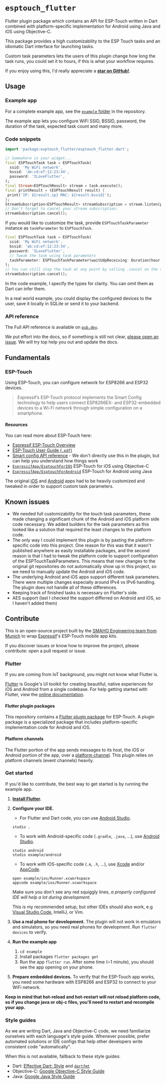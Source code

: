 # `esptouch_flutter`

Flutter plugin package which contains an API for ESP-Touch written in Dart combined with
platform-specific implementation for Android using Java and iOS using Objective-C.

This package provides a high customizability to the ESP Touch tasks and an idiomatic Dart interface for launching tasks.

Custom task parameters lets the users of this plugin change how long the task runs, you could set it to hours, if this is what your workflow requires.

If you enjoy using this, I'd really appreciate a [**star on GitHub!**](https://github.com/smaho-engineering/esptouch_flutter).

## Usage

### Example app

For a complete example app, see the [`example` folder](https://github.com/smaho-engineering/esptouch_flutter/tree/master/example) in the repository.

The example app lets you configure WiFi SSID, BSSID, password, the duration of the task, expected task count and many more.

### Code snippets

```dart
import 'package:esptouch_flutter/esptouch_flutter.dart';

// Somewhere in your widget...
final ESPTouchTask task = ESPTouchTask(
  ssid: 'My WiFi network',
  bssid: 'ab:cd:ef:12:23:34',
  password: 'ILoveFlutter',
);
final Stream<ESPTouchResult> stream = task.execute();
final printResult = (ESPTouchResult result) {
 print('IP: ${result.ip} MAC: ${result.bssid}');
};
StreamSubscription<ESPTouchResult> streamSubscription = stream.listen(printResult);
// Don't forget to cancel your stream subscription:
streamSubscription.cancel();
```

If you would like to customize the task, provide `ESPTouchTaskParameter` instance as `taskParameter` to `ESPTouchTask`.

```dart
final ESPTouchTask task = ESPTouchTask(
  ssid: 'My WiFi network',
  bssid: 'ab:cd:ef:12:23:34',
  password: 'ILoveFlutter',
  // Tweak the task using task parameters
  taskParameter: ESPTouchTaskParameter(waitUdpReceiving: Duration(hour: 12)),
);
// You can still stop the task at any point by calling .cancel on the stream subscription:
streamSubscription.cancel();
```

In the code example, I specify the types for clarity. You can omit them as Dart can infer them.

In a real world example, you could display the configured devices to the user, save it locally in SQLite or send it to your backend. 

### API reference

The Full API reference is available on [`pub.dev`](https://pub.dev/documentation/esptouch_flutter/latest/).

We put effort into the docs, so if something is still not clear,
[please open an issue](https://github.com/smaho-engineering/esptouch_flutter/issues/new).
We will try top help you out and update the docs.

## Fundamentals

### ESP-Touch

Using ESP-Touch, you can configure network for ESP8266 and ESP32 devices.

> Espressif’s ESP-Touch protocol implements the Smart Config technology to help users connect
> ESP8266EX- and ESP32-embedded devices to a Wi-Fi network through simple configuration on a
> smartphone.


#### Resources

You can read more about ESP-Touch here:

* [Espressif ESP-Touch Overview](https://www.espressif.com/en/products/software/esp-touch/overview)
* [ESP-Touch User Guide (`.pdf`)](https://www.espressif.com/sites/default/files/documentation/esp-touch_user_guide_en.pdf)
* [Smart config API reference](https://docs.espressif.com/projects/esp-idf/en/latest/api-reference/network/esp_smartconfig.html) - We don't directly use this in the plugin, but can help you understand how things work
* [`EspressifApp/EsptouchForIOS`](https://github.com/EspressifApp/EsptouchForIOS) ESP-Touch for iOS using Objective-C
* [`EspressifApp/EsptouchForAndroid`](https://github.com/EspressifApp/EsptouchForAndroid) ESP-Touch for Android using Java


The original [iOS](https://github.com/EspressifApp/EsptouchForIOS) and
[Android](https://github.com/EspressifApp/EsptouchForAndroid) apps had to be heavily customized and
tweaked in order to support custom task parameters.

## Known issues

* We needed full customizability for the touch task parameters, these made changing a significant
  chunk of the Android and iOS platform side code necessary.
  We added builders for the task parameters as this looked like a solution that required the least
  changes to the platform code.
* The only way I could implement this plugin is by pasting the platform-specific code into this
  project. One reason for this was that it wasn't published anywhere as easily installable packages,
  and the second reason is that I had to tweak the platform code to support configuration of
  the ESPTouchTaskParameters. This means that new changes to the original git repositories do not
  automatically show up in this project, so we need to manually update the Android and iOS code.
* The underlying Android and iOS apps support different task parameters. There were multiple
  changes especially around IPv4 vs IPv6 handling. The plugin does not handle all of these
  differences.
* Keeping track of finished tasks is necessary on Flutter's side.
* AES support (last I checked the support differred on Android and iOS, so I haven't added them)

## Contribute

This is an open-source project built by the [SMAHO Engineering team from Munich](https://smaho.com) to wrap [Espressif](https://github.com/EspressifApp)'s ESP-Touch mobile app kits.

If you discover issues or know how to improve the project, please contribute: open a pull request or issue.

### Flutter

If you are coming from IoT background, you might not know what Flutter is.

[Flutter](https://flutter.io/) is Google's UI toolkit for creating beautiful, native experiences for iOS and Android from a single codebase. For help getting started with Flutter, view the [online documentation](https://flutter.io/docs).

#### Flutter plugin packages

This repository contains a [Flutter plugin package](https://flutter.io/developing-packages/) for ESP-Touch. A plugin package is a specialized package that includes platform-specific implementation code for Android and iOS.

#### Platform channels

The Flutter portion of the app sends messages to its host, the iOS or Android portion of the app, over a [platform channel](https://flutter.dev/docs/development/platform-integration). This plugin relies on platform channels (event channels) heavily.

### Get started

If you'd like to contribute, the best way to get started is by running the example app.

1. **[Install Flutter](https://flutter.dev/docs/get-started/install).**
2. **Configure your IDE.**

   * For Flutter and Dart code, you can use [Android Studio](https://flutter.dev/docs/development/tools/android-studio).
   ```
   studio .
   ```
   * To work with Android-specific code (`.gradle`, `.java`, ...), use [Android Studio](https://flutter.dev/docs/development/tools/android-studio).
   ```
   studio android
   studio example/android
   ```
   * To work with iOS-specific code (`.m`, `.h`, ...), use [Xcode](https://developer.apple.com/xcode/) and/or [AppCode](https://www.jetbrains.com/objc/).
   ```
   open example/ios/Runner.xcworkspace
   appcode example/ios/Runner.xcworkspace
   ```
   
   Make sure you don't see any red squiggly lines, *a properly configured IDE will help a lot during development*.
   
   This is my recommended setup, but other IDEs should also work, e.g [Visual Studio Code](https://flutter.dev/docs/development/tools/vs-code), IntelliJ, or Vim.

3. **Use a real phone for development.** The plugin will not work in emulators and simulators, so you need real phones for development. Run `flutter devices` to verify.

4. **Run the example app**

    1. `cd example`
    2. Install packages `flutter packages get`
    3. Run the app `flutter run`. After some time (~1 minute), you should see the app opening on your phone.

5. **Prepare embedded devices.** To verify that the ESP-Touch app works, you need some hardware with ESP8266 and ESP32 to connect to your WiFi network.
    
**Keep in mind that hot-reload and hot-restart will not reload platform code, so if you change java or obj-c files, you'll need to restart and recompile your app.**

### Style guides

As we are writing Dart, Java and Objective-C code, we need familiarize ourselves with each language's style guide. Whenever possible, prefer automated solutions or IDE configs that help other developers write consistent code "automatically".

When this is not available, fallback to these style guides:

* Dart: [Effective Dart: Style](https://www.dartlang.org/guides/language/effective-dart/style) and [`dartfmt`](https://github.com/dart-lang/dart_style)
* Objective-C: [Google Objective-C Style Guide](http://google.github.io/styleguide/objcguide.html)
* Java: [Google Java Style Guide](https://google.github.io/styleguide/javaguide.html)
